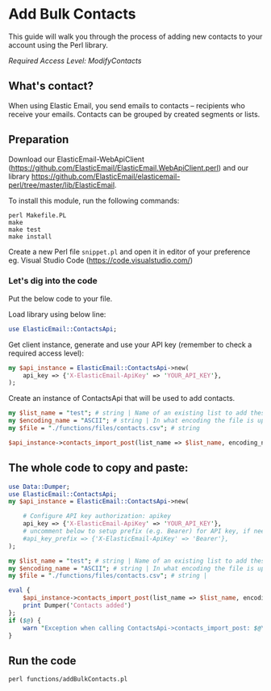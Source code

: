 
# Add Bulk Contacts

This guide will walk you through the process of adding new contacts to your account using the Perl library. 

*Required Access Level: ModifyContacts*

## What's contact?
When using Elastic Email, you send emails to contacts – recipients who receive your emails. Contacts can be grouped by created segments or lists.

## Preparation

Download our ElasticEmail-WebApiClient (https://github.com/ElasticEmail/ElasticEmail.WebApiClient.perl) and our library https://github.com/ElasticEmail/elasticemail-perl/tree/master/lib/ElasticEmail.

To install this module, run the following commands:

	perl Makefile.PL
	make
	make test
	make install
    
Create a new Perl file `snippet.pl` and open it in editor of your preference eg. Visual Studio Code (https://code.visualstudio.com/)

### Let's dig into the code

Put the below code to your file.

Load library using below line:

```perl
use ElasticEmail::ContactsApi;
```

Get client instance, generate and use your API key (remember to check a required access level): 

```perl
my $api_instance = ElasticEmail::ContactsApi->new(
    api_key => {'X-ElasticEmail-ApiKey' => 'YOUR_API_KEY'},
);
```

Create an instance of ContactsApi that will be used to add contacts.

```perl
my $list_name = "test"; # string | Name of an existing list to add these contacts to
my $encoding_name = "ASCII"; # string | In what encoding the file is uploaded
my $file = "./functions/files/contacts.csv"; # string

$api_instance->contacts_import_post(list_name => $list_name, encoding_name => $encoding_name, file => $file);
```

## The whole code to copy and paste:
```perl
use Data::Dumper;
use ElasticEmail::ContactsApi;
my $api_instance = ElasticEmail::ContactsApi->new(

    # Configure API key authorization: apikey
    api_key => {'X-ElasticEmail-ApiKey' => 'YOUR_API_KEY'},
    # uncomment below to setup prefix (e.g. Bearer) for API key, if needed
    #api_key_prefix => {'X-ElasticEmail-ApiKey' => 'Bearer'},
);

my $list_name = "test"; # string | Name of an existing list to add these contacts to
my $encoding_name = "ASCII"; # string | In what encoding the file is uploaded
my $file = "./functions/files/contacts.csv"; # string | 

eval {
    $api_instance->contacts_import_post(list_name => $list_name, encoding_name => $encoding_name, file => $file);
    print Dumper('Contacts added')
};
if ($@) {
    warn "Exception when calling ContactsApi->contacts_import_post: $@\n";
}
```
## Run the code
```
perl functions/addBulkContacts.pl
```